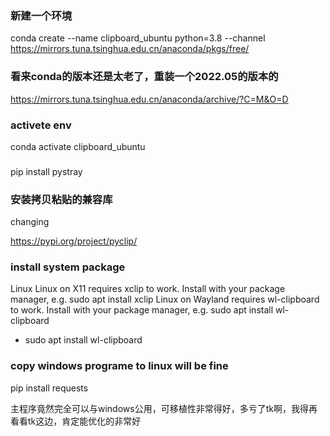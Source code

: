 ### 新建一个环境
conda create --name clipboard_ubuntu python=3.8 --channel https://mirrors.tuna.tsinghua.edu.cn/anaconda/pkgs/free/

### 看来conda的版本还是太老了，重装一个2022.05的版本的
https://mirrors.tuna.tsinghua.edu.cn/anaconda/archive/?C=M&O=D

### activete env
conda activate clipboard_ubuntu

###
pip install pystray

### 安装拷贝粘贴的兼容库

changing

https://pypi.org/project/pyclip/

### install system package
Linux
Linux on X11 requires xclip to work. Install with your package manager, e.g. sudo apt install xclip Linux on Wayland requires wl-clipboard to work. Install with your package manager, e.g. sudo apt install wl-clipboard

* sudo apt install wl-clipboard

### copy windows programe to linux will be fine

pip install requests

主程序竟然完全可以与windows公用，可移植性非常得好，多亏了tk啊，我得再看看tk这边，肯定能优化的非常好